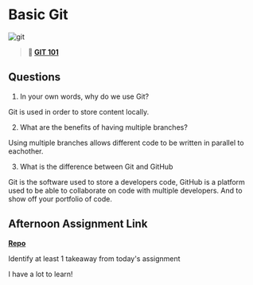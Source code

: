 # Basic Git

![git](https://git-scm.com/images/branching-illustration@2x.png)

> **📖 [GIT 101](https://codeworksacademy.com/fs-student-guide/resources/wk1/01-GIT)**

## Questions

1. In your own words, why do we use Git?

 Git is used in order to store content locally. 

2. What are the benefits of having multiple branches?

Using multiple branches allows different code to be written in parallel to eachother.

3. What is the difference between Git and GitHub

Git is the software used to store a developers code, GitHub is a platform used to be able to collaborate on code with multiple developers. And to show off your portfolio of code.

## Afternoon Assignment Link

**[Repo](https://github.com/JeradeaSimmons/fs-journal)**

Identify at least 1 takeaway from today's assignment

I have a lot to learn!


